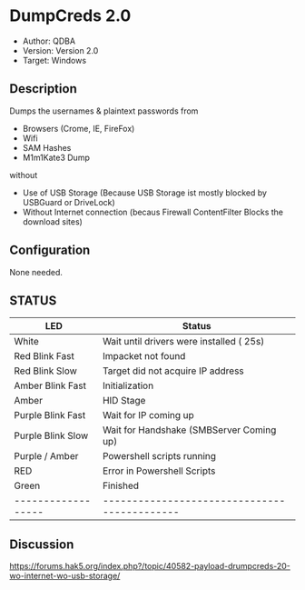 # DumpCreds 2.0 
* Author: QDBA
* Version: Version 2.0
* Target: Windows

## Description

Dumps the usernames & plaintext passwords from 
 - Browsers (Crome, IE, FireFox)
 - Wifi 
 - SAM Hashes
 - M1m1Kate3 Dump
 
 without 
 - Use of USB Storage (Because USB Storage ist mostly blocked by USBGuard or DriveLock)
 - Without Internet connection (becaus Firewall ContentFilter Blocks the download sites)
 

## Configuration

None needed. 

## STATUS

| LED                | Status                                       |
| ------------------ | -------------------------------------------- |
| White              | Wait until drivers were installed ( 25s)     |
| Red Blink Fast     | Impacket not found                           |
| Red Blink Slow     | Target did not acquire IP address            |
| Amber Blink Fast   | Initialization                               |
| Amber              | HID Stage                                    |
| Purple Blink Fast  | Wait for IP coming up                        |
| Purple Blink Slow  | Wait for Handshake (SMBServer Coming up)     |
| Purple / Amber     | Powershell scripts running                   |
| RED                | Error in Powershell Scripts                  |
| Green              | Finished                                     |
| ------------------ | -------------------------------------------- |

## Discussion

https://forums.hak5.org/index.php?/topic/40582-payload-drumpcreds-20-wo-internet-wo-usb-storage/
